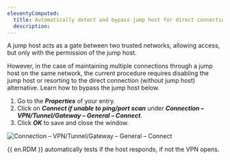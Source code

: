```yaml
---
eleventyComputed:
  title: Automatically detect and bypass jump host for direct connections in local network
  description:
---
```

A jump host acts as a gate between two trusted networks, allowing access, but only with the permission of the jump host.

However, in the case of maintaining multiple connections through a jump host on the same network, the current procedure requires disabling the jump host or resorting to the direct connection (without jump host) alternative. Learn how to bypass the jump host below.

1. Go to the ***Properties*** of your entry.
2. Click on ***Connect if unable to ping/port scan*** under ***Connection – VPN/Tunnel/Gateway – General – Connect***.
3. Click ***OK*** to save and close the window.

![Connection – VPN/Tunnel/Gateway – General – Connect](https://cdnweb.devolutions.net/docs/docs_en_kb_KB6028.png)

{{ en.RDM }} automatically tests if the host responds, if not the VPN opens.

